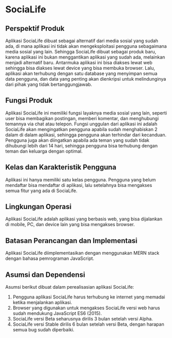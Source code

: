 # SociaLife

## Perspektif Produk

Aplikasi SociaLife dibuat sebagai alternatif dari media sosial yang sudah ada, di mana aplikasi ini tidak akan mengeksploitasi pengguna sebagaimana media sosial yang lain. Sehingga SociaLife dibuat sebagai produk baru, karena aplikasi ini bukan menggantikan aplikasi yang sudah ada, melainkan menjadi alternatif baru. Antarmuka aplikasi ini bisa diakses lewat web sehingga bisa diakses lewat device yang bisa membuka browser. Lalu, aplikasi akan terhubung dengan satu database yang menyimpan semua data pengguna, dan data yang penting akan dienkripsi untuk melindunginya dari pihak yang tidak bertanggungjawab.

## Fungsi Produk

Aplikasi SociaLife ini memiliki fungsi layaknya media sosial yang lain, seperti user bisa membagikan postingan, memberi komentar, dan menghubungi temannya via chat atau telepon. Fungsi unggulan dari aplikasi ini adalah SociaLife akan mengingatkan pengguna apabila sudah menghabiskan 2 dalam di dalam aplikasi, sehingga pengguna akan terhindar dari kecanduan. Pengguna juga akan diingatkan apabila ada teman yang sudah tidak dihubungi lebih dari 14 hari, sehingga pengguna bisa terhubung dengan teman dan keluarga dengan optimal.

## Kelas dan Karakteristik Pengguna

Aplikasi ini hanya memiliki satu kelas pengguna. Pengguna yang belum mendaftar bisa mendaftar di aplikasi, lalu setelahnya bisa mengakses semua fitur yang ada di SociaLife.

## Lingkungan Operasi

Aplikasi SociaLife adalah aplikasi yang berbasis web, yang bisa dijalankan di mobile, PC, dan device lain yang bisa mengakses browser.

## Batasan Perancangan dan Implementasi

Aplikasi SociaLife diimplementasikan dengan menggunakan MERN stack dengan bahasa pemrograman JavaScript.

## Asumsi dan Dependensi

Asumsi berikut dibuat dalam perealisasian aplikasi SociaLife:
1. Pengguna aplikasi SociaLife harus terhubung ke internet yang memadai ketika menjalankan aplikasi.
2. Browser yang digunakan untuk mengakses SociaLife versi web harus sudah mendukung JavaScript ES6 (2015).
3. SociaLife versi Beta seharusnya dirilis 3 bulan setelah versi Alpha.
4. SociaLife versi Stable dirilis 6 bulan setelah versi Beta, dengan harapan semua bug sudah diperbaiki.
